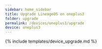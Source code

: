 ```yaml
---
sidebar: home_sidebar
title: Upgrade LineageOS on oneplus3
folder: upgrade
permalink: /devices/oneplus3/upgrade
device: oneplus3
---
```

{% include templates/device_upgrade.md %}
